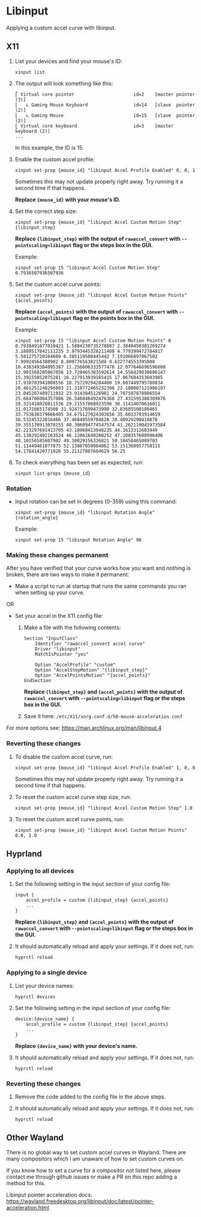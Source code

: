 # Libinput

Applying a custom accel curve with libinput.

## X11

1. List your devices and find your mouse's ID:

    ```
    xinput list
    ```

2. The output will look something like this:

    ```
    ⎡ Virtual core pointer                      id=2    [master pointer  (3)]
    ⎜   ↳ Gaming Mouse Keyboard                 id=14   [slave  pointer  (2)]
    ⎜   ↳ Gaming Mouse                          id=15   [slave  pointer  (2)]
    ⎣ Virtual core keyboard                     id=3    [master keyboard (2)]
    ...
    ```

    In this example, the ID is 15.

3. Enable the custom accel profile:

    ```
    xinput set-prop {mouse_id} "libinput Accel Profile Enabled" 0, 0, 1
    ```

    Sometimes this may not update properly right away. Try running it a second time if that happens.

    **Replace `{mouse_id}` with your mouse's ID.**

4. Set the correct step size:

    ```
    xinput set-prop {mouse_id} "libinput Accel Custom Motion Step" {libinput_step}
    ```

    **Replace `{libinput_step}` with the output of `rawaccel_convert` with `--pointscaling=libinput` flag or the steps box in the GUI.**

    Example:

    ```
    xinput set-prop 15 "libinput Accel Custom Motion Step" 0.7936507936507936
    ```

5. Set the custom accel curve points:

    ```
    xinput set-prop {mouse_id} "libinput Accel Custom Motion Points" {accel_points}
    ```

    **Replace `{accel_points}` with the output of `rawaccel_convert` with `--pointscaling=libinput` flag or the points box in the GUI.**

    Example:

    ```
    xinput set-prop 15 "libinput Accel Custom Motion Points" 0 0.7938491877010421 1.5884238735278087 2.3840450381269274 3.1809517842111235 3.9793445328211408 4.779399472784817 5.581275720164609 6.385119508445442 7.191066897067502 7.99924564380902 8.809776563821584 9.622774553395008 10.438349384095387 11.256606333577478 12.077646696596608 12.901568205867056 13.728465383592614 14.558429838686147 15.39155052075281 16.227913939165415 17.067604353603905 17.910703941008556 18.75729294284408 19.607449795780834 20.461251248296083 21.318772465232396 22.180087121986197 23.045267489711932 23.9143845126981 24.787507878886554 25.664706084357086 26.546046492476368 27.431595388309876 28.321418028811536 29.21557868923598 30.11414070616011 31.0171665174508 31.924717699473998 32.83685500180465 33.753638379666405 34.675127024303656 35.6013793914659 36.53245322816466 37.46840559784628 38.40929290410878 39.355170913078155 40.306094774547574 41.262119041973584 42.223297691413705 43.18968413948235 44.1613312603949 45.138291402163524 46.12061640200252 47.108357600996406 48.10156585807902 49.10029156336821 50.10458465089703 51.11449461077875 52.13007050084062 53.151360957758115 54.17841420771926 55.21127807664629 56.25
    ```

6. To check everything has been set as expected, run:

    ```
    xinput list-props {mouse_id}
    ```

### Rotation

- Input rotation can be set in degrees (0-359) using this command:

    ```
    xinput set-prop {mouse_id} "libinput Rotation Angle" {rotation_angle}
    ```

    Example:

    ```
    xinput set-prop 15 "libinput Rotation Angle" 90
    ```

### Making these changes permanent

After you have verified that your curve works how you want and nothing is broken, there are two ways to make it permanent:

- Make a script to run at startup that runs the same commands you ran when setting up your curve.

OR

- Set your accel in the X11 config file:

    1. Make a file with the following contents:

        ```
        Section "InputClass"
            Identifier "rawaccel_convert accel curve"
            Driver "libinput"
            MatchIsPointer "yes"

            Option "AccelProfile" "custom"
            Option "AccelStepMotion" "{libinput_step}"
            Option "AccelPointsMotion" "{accel_points}"
        EndSection
        ```

        **Replace `{libinput_step}` and `{accel_points}` with the output of `rawaccel_convert` with `--pointscaling=libinput` flag or the steps box in the GUI.**

    2. Save it here: `/etc/X11/xorg.conf.d/50-mouse-acceleration.conf`

For more options see: https://man.archlinux.org/man/libinput.4

### Reverting these changes


1. To disable the custom accel curve, run:

    ```
    xinput set-prop {mouse_id} "libinput Accel Profile Enabled" 1, 0, 0
    ```

    Sometimes this may not update properly right away. Try running it a second time if that happens.

2. To reset the custom accel curve step size, run:

    ```
    xinput set-prop {mouse_id} "libinput Accel Custom Motion Step" 1.0
    ```

3. To reset the custom accel curve points, run:

    ```
    xinput set-prop {mouse_id} "libinput Accel Custom Motion Points" 0.0, 1.0
    ```

## Hyprland

### Applying to all devices

1. Set the following setting in the input section of your config file:

    ```
    input {
        accel_profile = custom {libinput_step} {accel_points}
        ...
    }
    ```

    **Replace `{libinput_step}` and `{accel_points}` with the output of `rawaccel_convert` with `--pointscaling=libinput` flag or the steps box in the GUI.**

2. It should automatically reload and apply your settings. If it does not, run:

    ```
    hyprctl reload
    ```

### Applying to a single device

1. List your device names:

    ```
    hyprctl devices
    ```

2. Set the following setting in the input section of your config file:

    ```
    device:{device_name} {
        accel_profile = custom {libinput_step} {accel_points}
        ...
    }
    ```

    **Replace `{device_name}` with your device's name.**

3. It should automatically reload and apply your settings. If it does not, run:

    ```
    hyprctl reload
    ```

### Reverting these changes

1. Remove the code added to the config file in the above steps.

2. It should automatically reload and apply your settings. If it does not, run:

    ```
    hyprctl reload
    ```

## Other Wayland

There is no global way to set custom accel curves in Wayland. There are many compositors which I am unaware of how to set custom curves on.

If you know how to set a curve for a compositor not listed here, please contact me through github issues or make a PR on this repo adding a method for this.

Libinput pointer acceleration docs: https://wayland.freedesktop.org/libinput/doc/latest/pointer-acceleration.html
